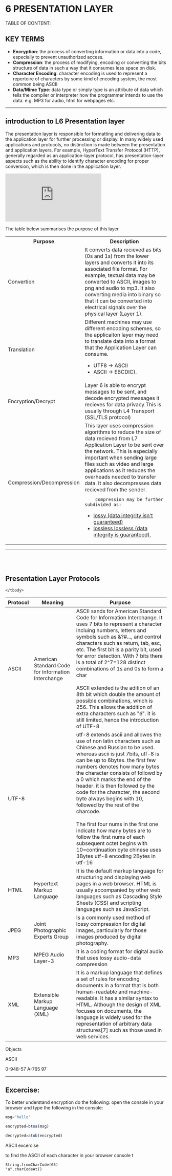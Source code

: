 <script src="formatter.js"></script>
<link rel="stylesheet" type="text/css" href="style.css">

# 6 PRESENTATION LAYER

<div id="TOC">
TABLE OF CONTENT:
</div>

## KEY TERMS

- <b>Encryption</b>: the process of converting information or data into a code, especially to prevent unauthorized access.
- <b>Compression</b>:  the process of modifying, encoding or converting the bits structure of data in such a way that it consumes less space on disk.
- <b>Character Encoding</b>: character encoding is used to represent a repertoire of characters by some kind of encoding system, the most common being ASCII
- <b>Data/Mime Type</b>: data type or simply type is an attribute of data which tells the compiler or interpreter how the programmer intends to use the data. e.g. MP3 for audio, html for webpages etc.

---

## introduction to L6 Presentation layer

The presentation layer is responsible for formatting and delivering data to the application layer for further processing or display. In many widely used applications and protocols, no distinction is made between the presentation and application layers. For example, HyperText Transfer Protocol (HTTP), generally regarded as an application-layer protocol, has presentation-layer aspects such as the ability to identify character encoding for proper conversion, which is then done in the application layer.

<!-- https://www.youtube.com/watch?v=AtITX-U2mL4 -->
<!-- <embed src="https://www.youtube.com/embed/RGVrn4Z02qY"> -->
<embed src="https://www.youtube.com/embed/AtITX-U2mL4">

The table below summarises the purpose of this layer

<table>
	<tr>
		<th>Purpose</th>
		<th>Description</th>
	</tr>
	<tr>
		<td>Convertion</td>
		<td>It converts data recieved as bits (0s and 1s)  from the lower layers and converts it into its associated file format. For example, textual data may be converted to ASCII, images to png and audio to mp3.  It also converting media into binary so that it can be converted into electrical signals over the physical layer (Layer 1).
		</td>
	</tr>
	<tr>
		<td>Translation</td>
		<td>Different machines may use different encoding schemes, so the applicaiton layer may need to translate data into a format that the Application Layer can consume. 
		<ul>
			<li>UTF8 -> ASCII </li>
			<li>ASCII -> EBCDIC).</li>
		</ul>
		</td>
	</tr>
	<tr>
		<td>Encryption/Decrypt</td>
		<td>
		Layer 6 is able to encrypt messages to be sent, and decode encrypted messages it recieves for data privacy.This is usually through L4 Transport (SSL/TLS protocol)
		</td>
	</tr>
	<tr>
		<td>Compression/Decompression</td>
		<td>This layer uses <a hre="">compression algorithms</a> to reduce the size of data recieved from L7 Application Layer to be sent over the network. This is especially important when sending large files such as video and large applications as it reduces the overheads needed to transfer data. It also decompresses data recieved from the sender. 

		compression may be further subdivided as:

<ul>
	<li>
		<a href="">lossy (data integrity isn't guaranteed)</a>
	</li>
	<li>
		<a href="">lossless lossless (data integrity is guaranteed).</a>
	</li>
</ul>		

</td>
	</tr>
</table>

---

<br>
<br>

## Presentation Layer Protocols

<table>
	<thead>
		<tr>
			<th>Protocol</th>
			<th>Meaning</th>
			<th>Purpose</th>
		</tr>
	</thead>
	<tbody>
		<tr>
			<td>ASCII</td>
			<td>American Standard Code for Information Interchange</td>
			<td>ASCII sands for American Standard Code for Information Interchange. It uses 7 bits to represent a character incluing numbers, letters and symbols such as &?#..., and control characters such as return, tab, esc, etc. The first bit is a parity bit, used for error detection. With 7 bits there is a total of 2^7=128 distinct combinations of 1s and 0s to form a char <br><br>ASCII extended is the adition of an 8th bit which double the amount of possible combinations, which is 256. This allows the addition of extra characters such as "é". it is still limited, hence the introduction of UTF-8</td>
		</tr>
		<tr>
			<td>UTF-8</td>
			<td></td>
			<td>utf-8 extends ascii and allowes the use of non latin characters such as Chinese and Russian to be used. whereas ascii is just 7bits, utf-8 is can be up to 6bytes. the first few numbers denotes how many bytes the character consists of followd by a 0 which marks the end of the header. it is then followed by the code for the character, the second byte always begins with 10, followed by the rest of the charcode. <br><br>The first four nums in the first one indicate how many bytes are to follow the first nums of each subsequent octet begins with 10=continuation byte chinese uses 3Bytes utf-8 encoding 2Bytes in utf-16</td>
		</tr>
		<tr>
			<td>HTML</td>
			<td>Hypertext Markup Language</td>
			<td>It is the default markup language for structuring and displaying web pages in a web browser. HTML is usually accompanied by other web languages such as Cascading Style Sheets (CSS) and scripting languages such as JavaScript.</td>
		</tr>
		<tr>
			<td>JPEG</td>
			<td>Joint Photographic Experts Group</td>
			<td>Is a commonly used method of lossy compression for digital images, particularly for those images produced by digital photography. </td>
		</tr>
		<tr>
			<td>MP3</td>
			<td>MPEG Audio Layer-3</td>
			<td>It is a coding format for digital audio that uses lossy audio-data compression </td>
		</tr>
		<tr>
			<td>XML</td>
			<td>Extensible Markup Language (XML) </td>
			<td>It is a markup language that defines a set of rules for encoding documents in a format that is both human-readable and machine-readable. It has a similar syntax to HTML. Although the design of XML focuses on documents, the language is widely used for the representation of arbitrary data structures[7] such as those used in web services.</td>
		</tr>
		
		
	</tbody>
</table>

Objects

ASCII 
<td>0-9</td><td>48-57</td>
<td>A-7</td><td>65</td>
<td></td><td>97</td>

---

## Excercise:

To better understand encryption do the following:
open the console in your browser and type the following in the console:

```js
msg="hello"

encrypted=btoa(msg)

decrypted=atob(encrypted)

```



ASCII excercise

to find the ASCII of each character in your browser console t

```
String.fromCharCode(65)
"a".charCodeAt()
```

